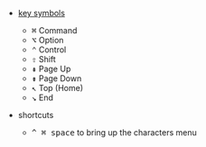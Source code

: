 - [key symbols](https://support.apple.com/kb/PH18802?locale=en_US)
  * <kbd>⌘</kbd> Command
  * <kbd>⌥</kbd> Option
  * <kbd>⌃</kbd> Control
  * <kbd>⇧</kbd> Shift
  * <kbd>⇞</kbd> Page Up
  * <kbd>⇟</kbd> Page Down
  * <kbd>↖︎</kbd> Top (Home)
  * <kbd>↘︎</kbd> End

- shortcuts
  * <kbd>^ ⌘ space</kbd> to bring up the characters menu
